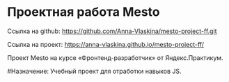 # Проектная работа Mesto
Ссылка на github: https://github.com/Anna-Vlaskina/mesto-project-ff.git

Ссылка на проект: https://anna-vlaskina.github.io/mesto-project-ff/

Проект Mesto на курсе «Фронтенд-разработчик» от Яндекс.Практикум.

#Назначение: Учебный проект для отработки навыков JS.
